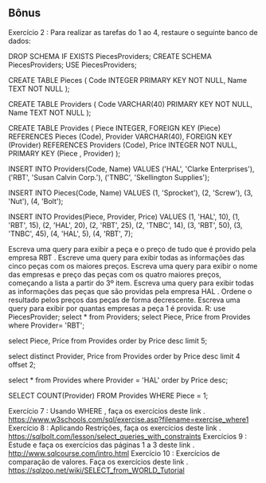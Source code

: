 ## Bônus
Exercício 2 : Para realizar as tarefas do 1 ao 4, restaure o seguinte banco de dados:

DROP SCHEMA IF EXISTS PiecesProviders;
CREATE SCHEMA PiecesProviders;
USE PiecesProviders;

CREATE TABLE Pieces (
  Code INTEGER PRIMARY KEY NOT NULL,
  Name TEXT NOT NULL
);

CREATE TABLE Providers (
  Code VARCHAR(40) PRIMARY KEY NOT NULL,
  Name TEXT NOT NULL
);

CREATE TABLE Provides (
  Piece INTEGER,
  FOREIGN KEY (Piece) REFERENCES Pieces (Code),
  Provider VARCHAR(40),
  FOREIGN KEY (Provider) REFERENCES Providers (Code),
  Price INTEGER NOT NULL,
  PRIMARY KEY (Piece , Provider)
);

INSERT INTO Providers(Code, Name)
  VALUES ('HAL', 'Clarke Enterprises'),
    ('RBT', 'Susan Calvin Corp.'),
    ('TNBC', 'Skellington Supplies');

INSERT INTO Pieces(Code, Name)
  VALUES (1, 'Sprocket'),
    (2, 'Screw'),
    (3, 'Nut'),
    (4, 'Bolt');

INSERT INTO Provides(Piece, Provider, Price)
  VALUES (1, 'HAL', 10),
    (1, 'RBT', 15),
    (2, 'HAL', 20),
    (2, 'RBT', 25),
    (2, 'TNBC', 14),
    (3, 'RBT', 50),
    (3, 'TNBC', 45),
    (4, 'HAL', 5),
    (4, 'RBT', 7);


Escreva uma query para exibir a peça e o preço de tudo que é provido pela empresa RBT .
Escreve uma query para exibir todas as informações das cinco peças com os maiores preços.
Escreva uma query para exibir o nome das empresas e preço das peças com os quatro maiores preços, começando a lista a partir do 3º item.
Escreva uma query para exibir todas as informações das peças que são providas pela empresa HAL . Ordene o resultado pelos preços das peças de forma decrescente.
Escreva uma query para exibir por quantas empresas a peça 1 é provida.
R: 
use PiecesProvider;
select * from Providers;
select Piece, Price from Provides where Provider= 'RBT';

select Piece, Price from Provides  order by Price desc limit 5;

select distinct Provider, Price from Provides order by Price desc limit 4 offset 2;

select * from Provides where Provider = 'HAL' order by Price desc;

SELECT COUNT(Provider) FROM Provides WHERE Piece = 1;


Exercício 7 : Usando WHERE , faça os exercícios deste link . https://www.w3schools.com/sql/exercise.asp?filename=exercise_where1
Exercício 8 : Aplicando Restrições, faça os exercícios deste link . https://sqlbolt.com/lesson/select_queries_with_constraints
Exercícios 9 : Estude e faça os exercícios das páginas 1 a 3 deste link . http://www.sqlcourse.com/intro.html
Exercício 10 : Exercícios de comparação de valores. Faça os exercícios deste link . https://sqlzoo.net/wiki/SELECT_from_WORLD_Tutorial